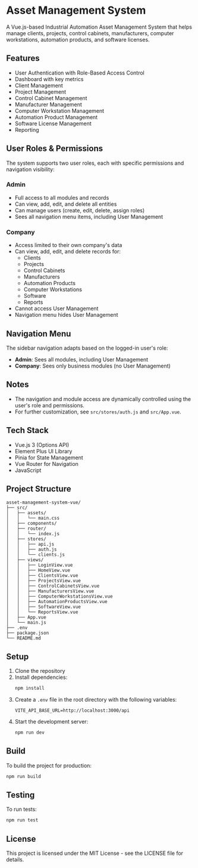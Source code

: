 # Asset Management System

A Vue.js-based Industrial Automation Asset Management System that helps manage clients, projects, control cabinets, manufacturers, computer workstations, automation products, and software licenses.

## Features

- User Authentication with Role-Based Access Control
- Dashboard with key metrics
- Client Management
- Project Management
- Control Cabinet Management
- Manufacturer Management
- Computer Workstation Management
- Automation Product Management
- Software License Management
- Reporting

## User Roles & Permissions

The system supports two user roles, each with specific permissions and navigation visibility:

### Admin
- Full access to all modules and records
- Can view, add, edit, and delete all entities
- Can manage users (create, edit, delete, assign roles)
- Sees all navigation menu items, including User Management

### Company
- Access limited to their own company's data
- Can view, add, edit, and delete records for:
  - Clients
  - Projects
  - Control Cabinets
  - Manufacturers
  - Automation Products
  - Computer Workstations
  - Software
  - Reports
- Cannot access User Management
- Navigation menu hides User Management

## Navigation Menu

The sidebar navigation adapts based on the logged-in user's role:
- **Admin**: Sees all modules, including User Management
- **Company**: Sees only business modules (no User Management)


## Notes
- The navigation and module access are dynamically controlled using the user's role and permissions.
- For further customization, see `src/stores/auth.js` and `src/App.vue`.

## Tech Stack

- Vue.js 3 (Options API)
- Element Plus UI Library
- Pinia for State Management
- Vue Router for Navigation
- JavaScript

## Project Structure

```
asset-management-system-vue/
├── src/
│   ├── assets/
│   │   └── main.css
│   ├── components/
│   ├── router/
│   │   └── index.js
│   ├── stores/
│   │   ├── api.js
│   │   ├── auth.js
│   │   └── clients.js
│   ├── views/
│   │   ├── LoginView.vue
│   │   ├── HomeView.vue
│   │   ├── ClientsView.vue
│   │   ├── ProjectsView.vue
│   │   ├── ControlCabinetsView.vue
│   │   ├── ManufacturersView.vue
│   │   ├── ComputerWorkstationsView.vue
│   │   ├── AutomationProductsView.vue
│   │   ├── SoftwareView.vue
│   │   └── ReportsView.vue
│   ├── App.vue
│   └── main.js
├── .env
├── package.json
└── README.md
```

## Setup

1. Clone the repository
2. Install dependencies:
   ```bash
   npm install
   ```
3. Create a `.env` file in the root directory with the following variables:
   ```
   VITE_API_BASE_URL=http://localhost:3000/api
   ```
4. Start the development server:
   ```bash
   npm run dev
   ```

## Build

To build the project for production:

```bash
npm run build
```

## Testing

To run tests:

```bash
npm run test
```

## License

This project is licensed under the MIT License - see the LICENSE file for details.

